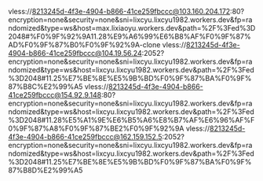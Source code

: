 vless://8213245d-4f3e-4904-b866-41ce259fbccc@103.160.204.172:80?encryption=none&security=none&sni=lixcyu.lixcyu1982.workers.dev&fp=randomized&type=ws&host=max.lixiaoyu.workers.dev&path=%2F%3Fed%3D2048#%F0%9F%92%9A11.28%E9%A6%99%E6%B8%AF%F0%9F%87%AD%F0%9F%87%B0%F0%9F%92%9A-clone
vless://8213245d-4f3e-4904-b866-41ce259fbccc@104.19.56.24:2052?encryption=none&security=none&sni=lixcyu.lixcyu1982.workers.dev&fp=randomized&type=ws&host=lixcyu.lixcyu1982.workers.dev&path=%2F%3Fed%3D2048#11.25%E7%BE%8E%E5%9B%BD%F0%9F%87%BA%F0%9F%87%B8C%E2%99%A5
vless://8213245d-4f3e-4904-b866-41ce259fbccc@154.92.9.148:80?encryption=none&security=none&sni=lixcyu.lixcyu1982.workers.dev&fp=randomized&type=ws&host=lixcyu.lixcyu1982.workers.dev&path=%2F%3Fed%3D2048#11.28%E5%A1%9E%E6%B5%A6%E8%B7%AF%E6%96%AF%F0%9F%87%A8%F0%9F%87%BE2%F0%9F%92%9A
vless://8213245d-4f3e-4904-b866-41ce259fbccc@162.159.152.5:2052?encryption=none&security=none&sni=lixcyu.lixcyu1982.workers.dev&fp=randomized&type=ws&host=lixcyu.lixcyu1982.workers.dev&path=%2F%3Fed%3D2048#11.25%E7%BE%8E%E5%9B%BD%F0%9F%87%BA%F0%9F%87%B8D%E2%99%A5
